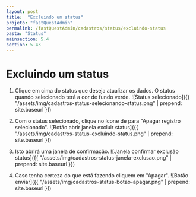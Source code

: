```yaml
---
layout: post
title:  "Excluindo um status"
projeto: "fastQuestAdmin"
permalink: /fastQuestAdmin/cadastros/status/excluindo-status
pasta: "Status"
mainsection: 5.4
section: 5.43
---
```

# Excluindo um status

1. Clique em cima do status que deseja atualizar os dados. O status quando selecionado terá a cor de fundo verde.
![Status selecionado]({{ "/assets/img/cadastros-status-selecionando-status.png" | prepend: site.baseurl }})

2. Com o status selecionado, clique no ícone de <i class="fa fa-trash" style="color: #dd5a43!important"></i> para "Apagar registro selecionado".
![Botão abrir janela excluir status]({{ "/assets/img/cadastros-status-excluindo-status.png" | prepend: site.baseurl }})

3. Isto abrirá uma janela de confirmação.
![Janela confirmar exclusão status]({{ "/assets/img/cadastros-status-janela-exclusao.png" | prepend: site.baseurl }})

4. Caso tenha certeza do que está fazendo cliquem em "Apagar".
![Botão enviar]({{ "/assets/img/cadastros-status-botao-apagar.png" | prepend: site.baseurl }})



